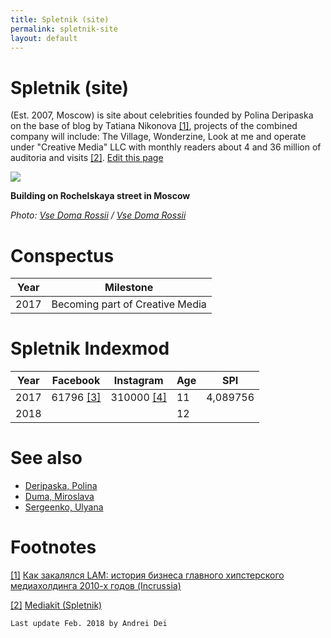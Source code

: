 ```yaml
---
title: Spletnik (site)
permalink: spletnik-site
layout: default
---
```


# Spletnik (site)


(Est. 2007, Moscow) is site about celebrities founded by Polina Deripaska on the base of blog by Tatiana Nikonova <span id="a1">[\[1\]](#f1)</span>, projects of the combined company will include: The Village, Wonderzine, Look at me and operate under "Creative Media" LLC with monthly readers about 4 and 36 million of auditoria and visits <span id="a2">[\[2\]](#f2)</span>. [Edit this page](http://prose.io/#indexmod/encyclopedia/edit/master/spletnik-site.md)

![](http://www.vsedomarossii.ru/photos/area_77/city_2815/street_12408/148205_1.jpg)

**Building on Rochelskaya street in Moscow**

*Photo: [Vse Doma Rossii]() / [Vse Doma Rossii](http://moscowcity.vsedomarossii.ru/house/148205)*

# Conspectus

|Year|Milestone|
|----|-----|
|2017|Becoming part of Creative Media|


# Spletnik Indexmod

|Year|Facebook|Instagram|Age|SPI|
|-|-|-|-|-|
|2017|61796 <span id="a2">[\[3\]](#f2)</span>|310000 <span id="a2">[\[4\]](#f2)</span>|11|4,089756|
|2018|||12||


# See also

+ [Deripaska, Polina](deripaska-polina)
+ [Duma, Miroslava](duma-miroslava)
+ [Sergeenko, Ulyana](sergeenko-ulyana)



# Footnotes

[[1]](#a1) <span id="f1"></span> [Как закалялся LAM: история бизнеса главного хипстерского медиахолдинга 2010-х годов (Incrussia)](https://incrussia.ru/fly/kak-zakalyalsya-lam-istoriya-biznesa-glavnogo-hipsterskogo-mediaholdinga-2010-h-godov)

[[2]](#a2) <span id="f2"></span> [Mediakit (Spletnik)](http://mediakit.spletnik.ru)

`Last update Feb. 2018 by Andrei Dei`
